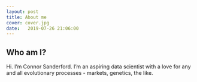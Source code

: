 ```yaml
---
layout: post
title: About me
cover: cover.jpg
date:   2019-07-26 21:06:00
---
```


## Who am I?

Hi. I’m Connor Sanderford. I’m an aspiring data scientist with a love for any and all evolutionary processes - markets, genetics, the like.
